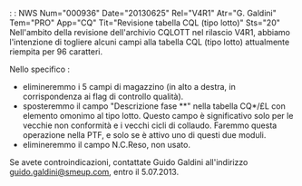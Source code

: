  :  : NWS Num="000936" Date="20130625" Rel="V4R1" Atr="G. Galdini" Tem="PRO" App="CQ" Tit="Revisione tabella CQL (tipo lotto)" Sts="20"
Nell'ambito della revisione dell'archivio CQLOTT nel rilascio V4R1, abbiamo l'intenzione di togliere
alcuni campi alla tabella CQL (tipo lotto) attualmente riempita per 96 caratteri.

Nello specifico : 
- elimineremmo i 5 campi di magazzino (in alto a destra, in corrispondenza ai flag di controllo
qualità).
- sposteremmo il campo "Descrizione fase \*\*" nella tabella CQ\*/£L con elemento omonimo al tipo
lotto. Questo campo è significativo solo per le vecchie non conformità e i vecchi cicli di collaudo.
Faremmo questa operazione nella PTF, e solo se è attivo uno di questi due moduli.
- elimineremmo il campo N.C.Reso, non usato.

Se avete controindicazioni, contattate Guido Galdini all'indirizzo guido.galdini@smeup.com, entro il 5.07.2013.
